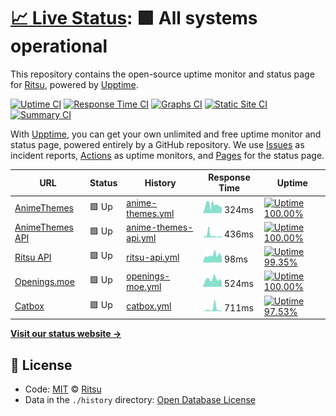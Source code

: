 # [📈 Live Status](https://RitsuProject.github.io/themes-status): <!--live status--> **🟩 All systems operational**

This repository contains the open-source uptime monitor and status page for [Ritsu](https://ritsu.sazz.fail), powered by [Upptime](https://github.com/upptime/upptime).

[![Uptime CI](https://github.com/koj-co/upptime/workflows/Uptime%20CI/badge.svg)](https://github.com/koj-co/upptime/actions?query=workflow%3A%22Uptime+CI%22)
[![Response Time CI](https://github.com/koj-co/upptime/workflows/Response%20Time%20CI/badge.svg)](https://github.com/koj-co/upptime/actions?query=workflow%3A%22Response+Time+CI%22)
[![Graphs CI](https://github.com/koj-co/upptime/workflows/Graphs%20CI/badge.svg)](https://github.com/koj-co/upptime/actions?query=workflow%3A%22Graphs+CI%22)
[![Static Site CI](https://github.com/koj-co/upptime/workflows/Static%20Site%20CI/badge.svg)](https://github.com/koj-co/upptime/actions?query=workflow%3A%22Static+Site+CI%22)
[![Summary CI](https://github.com/koj-co/upptime/workflows/Summary%20CI/badge.svg)](https://github.com/koj-co/upptime/actions?query=workflow%3A%22Summary+CI%22)

With [Upptime](https://upptime.js.org), you can get your own unlimited and free uptime monitor and status page, powered entirely by a GitHub repository. We use [Issues](https://github.com/RitsuProject/themes-status/issues) as incident reports, [Actions](https://github.com/RitsuProject/themes-status/actions) as uptime monitors, and [Pages](https://RitsuProject.github.io/themes-status) for the status page.

<!--start: status pages-->
<!-- This summary is generated by Upptime (https://github.com/upptime/upptime) -->
<!-- Do not edit this manually, your changes will be overwritten -->

| URL                                        | Status | History                                                                                                          | Response Time                                                                         | Uptime                                                                                                                                                                                                                            |
| ------------------------------------------ | ------ | ---------------------------------------------------------------------------------------------------------------- | ------------------------------------------------------------------------------------- | --------------------------------------------------------------------------------------------------------------------------------------------------------------------------------------------------------------------------------- |
| [AnimeThemes](https://animethemes.moe)     | 🟩 Up  | [anime-themes.yml](https://github.com/RitsuProject/ritsu-status/commits/master/history/anime-themes.yml)         | <img alt="Response time graph" src="./graphs/anime-themes.png" height="20"> 324ms     | [![Uptime 100.00%](https://img.shields.io/endpoint?url=https%3A%2F%2Fraw.githubusercontent.com%2FRitsuProject%2Fritsu-status%2Fmaster%2Fapi%2Fanime-themes%2Fuptime.json)](https://status.sazz.fail/history/anime-themes)         |
| [AnimeThemes API](https://animethemes.dev) | 🟩 Up  | [anime-themes-api.yml](https://github.com/RitsuProject/ritsu-status/commits/master/history/anime-themes-api.yml) | <img alt="Response time graph" src="./graphs/anime-themes-api.png" height="20"> 436ms | [![Uptime 100.00%](https://img.shields.io/endpoint?url=https%3A%2F%2Fraw.githubusercontent.com%2FRitsuProject%2Fritsu-status%2Fmaster%2Fapi%2Fanime-themes-api%2Fuptime.json)](https://status.sazz.fail/history/anime-themes-api) |
| [Ritsu API](http://ritsu.api.waiifu.tech)  | 🟩 Up  | [ritsu-api.yml](https://github.com/RitsuProject/ritsu-status/commits/master/history/ritsu-api.yml)               | <img alt="Response time graph" src="./graphs/ritsu-api.png" height="20"> 98ms         | [![Uptime 99.35%](https://img.shields.io/endpoint?url=https%3A%2F%2Fraw.githubusercontent.com%2FRitsuProject%2Fritsu-status%2Fmaster%2Fapi%2Fritsu-api%2Fuptime.json)](https://status.sazz.fail/history/ritsu-api)                |
| [Openings.moe](https://openings.moe/)      | 🟩 Up  | [openings-moe.yml](https://github.com/RitsuProject/ritsu-status/commits/master/history/openings-moe.yml)         | <img alt="Response time graph" src="./graphs/openings-moe.png" height="20"> 524ms     | [![Uptime 100.00%](https://img.shields.io/endpoint?url=https%3A%2F%2Fraw.githubusercontent.com%2FRitsuProject%2Fritsu-status%2Fmaster%2Fapi%2Fopenings-moe%2Fuptime.json)](https://status.sazz.fail/history/openings-moe)         |
| [Catbox](https://catbox.moe/)              | 🟩 Up  | [catbox.yml](https://github.com/RitsuProject/ritsu-status/commits/master/history/catbox.yml)                     | <img alt="Response time graph" src="./graphs/catbox.png" height="20"> 711ms           | [![Uptime 97.53%](https://img.shields.io/endpoint?url=https%3A%2F%2Fraw.githubusercontent.com%2FRitsuProject%2Fritsu-status%2Fmaster%2Fapi%2Fcatbox%2Fuptime.json)](https://status.sazz.fail/history/catbox)                      |

<!--end: status pages-->

[**Visit our status website →**](https://RitsuProject.github.io/themes-status)

## 📄 License

- Code: [MIT](./LICENSE) © [Ritsu](https://ritsu.sazz.fail)
- Data in the `./history` directory: [Open Database License](https://opendatacommons.org/licenses/odbl/1-0/)
